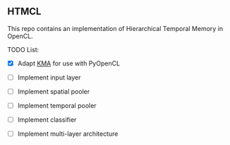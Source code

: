 ## HTMCL

This repo contains an implementation of Hierarchical Temporal Memory in OpenCL.

TODO List:
- [x] Adapt [KMA](https://github.com/RSpliet/KMA) for use with PyOpenCL
- [ ] Implement input layer
- [ ] Implement spatial pooler
- [ ] Implement temporal pooler
- [ ] Implement classifier
- [ ] Implement multi-layer architecture

